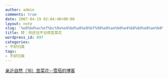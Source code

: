 ```yaml
---
author: admin
comments: true
date: 2007-04-19 02:04:48+00:00
layout: note
slug: '%e8%bd%ac%ef%bc%9a%e4%bd%a0%e8%bf%98%e8%ae%b0%e4%b8%8d%e8%ae%b0%e5%be%97%e8%8b%a6%e8%8f%9c%e8%8a%b1'
title: 转：你还记不记得苦菜花
wordpress_id: 897
categories:
- 不好归类
tags:
- 不好归类
---
```


[亲近自然（16）苦菜花--雪茄的博客](http://blog.daqi.com/article/12644.html)

